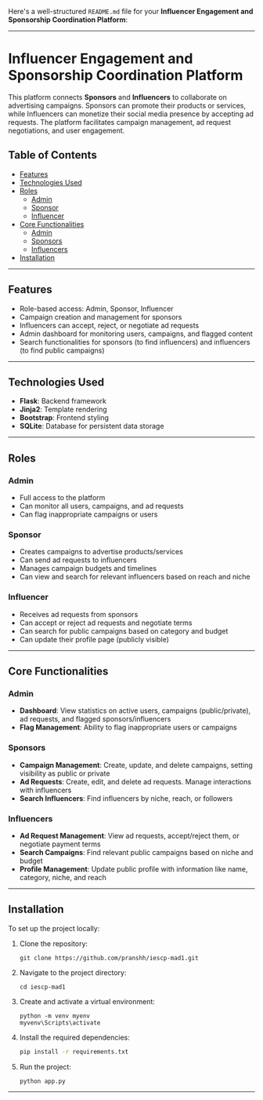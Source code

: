 Here's a well-structured `README.md` file for your **Influencer Engagement and Sponsorship Coordination Platform**:

---

# Influencer Engagement and Sponsorship Coordination Platform

This platform connects **Sponsors** and **Influencers** to collaborate on advertising campaigns. Sponsors can promote their products or services, while Influencers can monetize their social media presence by accepting ad requests. The platform facilitates campaign management, ad request negotiations, and user engagement.

## Table of Contents
- [Features](#features)
- [Technologies Used](#technologies-used)
- [Roles](#roles)
  - [Admin](#admin)
  - [Sponsor](#sponsor)
  - [Influencer](#influencer)
- [Core Functionalities](#core-functionalities)
  - [Admin](#admin)
  - [Sponsors](#sponsors)
  - [Influencers](#influencers)
- [Installation](#installation)

---

## Features
- Role-based access: Admin, Sponsor, Influencer
- Campaign creation and management for sponsors
- Influencers can accept, reject, or negotiate ad requests
- Admin dashboard for monitoring users, campaigns, and flagged content
- Search functionalities for sponsors (to find influencers) and influencers (to find public campaigns)

---

## Technologies Used
- **Flask**: Backend framework
- **Jinja2**: Template rendering
- **Bootstrap**: Frontend styling
- **SQLite**: Database for persistent data storage

---

## Roles

### Admin
- Full access to the platform
- Can monitor all users, campaigns, and ad requests
- Can flag inappropriate campaigns or users

### Sponsor
- Creates campaigns to advertise products/services
- Can send ad requests to influencers
- Manages campaign budgets and timelines
- Can view and search for relevant influencers based on reach and niche

### Influencer
- Receives ad requests from sponsors
- Can accept or reject ad requests and negotiate terms
- Can search for public campaigns based on category and budget
- Can update their profile page (publicly visible)

---

## Core Functionalities

### Admin
- **Dashboard**: View statistics on active users, campaigns (public/private), ad requests, and flagged sponsors/influencers
- **Flag Management**: Ability to flag inappropriate users or campaigns

### Sponsors
- **Campaign Management**: Create, update, and delete campaigns, setting visibility as public or private
- **Ad Requests**: Create, edit, and delete ad requests. Manage interactions with influencers
- **Search Influencers**: Find influencers by niche, reach, or followers

### Influencers
- **Ad Request Management**: View ad requests, accept/reject them, or negotiate payment terms
- **Search Campaigns**: Find relevant public campaigns based on niche and budget
- **Profile Management**: Update public profile with information like name, category, niche, and reach

---

## Installation

To set up the project locally:

1. Clone the repository:
   ```
   git clone https://github.com/pranshh/iescp-mad1.git
   ```

2. Navigate to the project directory:
   ```
   cd iescp-mad1
   ```

3. Create and activate a virtual environment:
   ```
   python -m venv myenv
   myvenv\Scripts\activate
   ```

4. Install the required dependencies:
   ```bash
   pip install -r requirements.txt
   ```

5. Run the project:
   ```
   python app.py
   ```
---